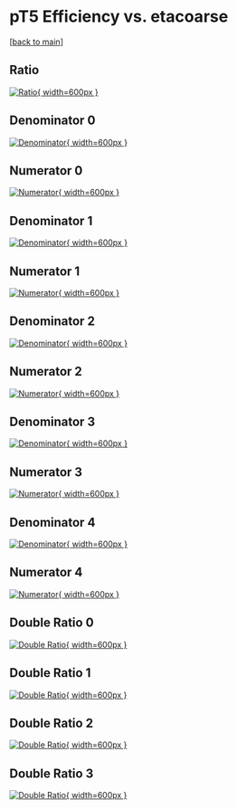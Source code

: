 # pT5 Efficiency vs. etacoarse

[[back to main](./)]



## Ratio

[![Ratio](../mtv/var/pT5_loweta_321_1_eff_etacoarse.png){ width=600px }](../mtv/var/pT5_loweta_321_1_eff_etacoarse.pdf)

## Denominator 0

[![Denominator](../mtv/den/pT5_loweta_321_1_eff_etacoarse_den0.png){ width=600px }](../mtv/den/pT5_loweta_321_1_eff_etacoarse_den0.pdf)

## Numerator 0

[![Numerator](../mtv/num/pT5_loweta_321_1_eff_etacoarse_num0.png){ width=600px }](../mtv/num/pT5_loweta_321_1_eff_etacoarse_num0.pdf)

## Denominator 1

[![Denominator](../mtv/den/pT5_loweta_321_1_eff_etacoarse_den1.png){ width=600px }](../mtv/den/pT5_loweta_321_1_eff_etacoarse_den1.pdf)

## Numerator 1

[![Numerator](../mtv/num/pT5_loweta_321_1_eff_etacoarse_num1.png){ width=600px }](../mtv/num/pT5_loweta_321_1_eff_etacoarse_num1.pdf)

## Denominator 2

[![Denominator](../mtv/den/pT5_loweta_321_1_eff_etacoarse_den2.png){ width=600px }](../mtv/den/pT5_loweta_321_1_eff_etacoarse_den2.pdf)

## Numerator 2

[![Numerator](../mtv/num/pT5_loweta_321_1_eff_etacoarse_num2.png){ width=600px }](../mtv/num/pT5_loweta_321_1_eff_etacoarse_num2.pdf)

## Denominator 3

[![Denominator](../mtv/den/pT5_loweta_321_1_eff_etacoarse_den3.png){ width=600px }](../mtv/den/pT5_loweta_321_1_eff_etacoarse_den3.pdf)

## Numerator 3

[![Numerator](../mtv/num/pT5_loweta_321_1_eff_etacoarse_num3.png){ width=600px }](../mtv/num/pT5_loweta_321_1_eff_etacoarse_num3.pdf)

## Denominator 4

[![Denominator](../mtv/den/pT5_loweta_321_1_eff_etacoarse_den4.png){ width=600px }](../mtv/den/pT5_loweta_321_1_eff_etacoarse_den4.pdf)

## Numerator 4

[![Numerator](../mtv/num/pT5_loweta_321_1_eff_etacoarse_num4.png){ width=600px }](../mtv/num/pT5_loweta_321_1_eff_etacoarse_num4.pdf)

## Double Ratio 0

[![Double Ratio](../mtv/ratio/pT5_loweta_321_1_eff_etacoarse_ratio0.png){ width=600px }](../mtv/ratio/pT5_loweta_321_1_eff_etacoarse_ratio0.pdf)

## Double Ratio 1

[![Double Ratio](../mtv/ratio/pT5_loweta_321_1_eff_etacoarse_ratio1.png){ width=600px }](../mtv/ratio/pT5_loweta_321_1_eff_etacoarse_ratio1.pdf)

## Double Ratio 2

[![Double Ratio](../mtv/ratio/pT5_loweta_321_1_eff_etacoarse_ratio2.png){ width=600px }](../mtv/ratio/pT5_loweta_321_1_eff_etacoarse_ratio2.pdf)

## Double Ratio 3

[![Double Ratio](../mtv/ratio/pT5_loweta_321_1_eff_etacoarse_ratio3.png){ width=600px }](../mtv/ratio/pT5_loweta_321_1_eff_etacoarse_ratio3.pdf)

